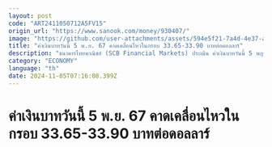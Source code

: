 ```yaml
---
layout: post
code: "ART2411050712A5FV15"
origin_url: "https://www.sanook.com/money/930407/"
image: "https://github.com/user-attachments/assets/594e5f21-7a4d-4e37-a20a-ef75026f097a"
title: "ค่าเงินบาทวันนี้ 5 พ.ย. 67 คาดเคลื่อนไหวในกรอบ 33.65-33.90 บาทต่อดอลลาร์"
description: "ธนาคารไทยพาณิชย์ (SCB Financial Markets) ประเมิน ค่าเงินบาทวันนี้ 5 พฤศจิกายน 2567 คาดเคลื่อนไหวในกรอบ 33.65-33.90 บาทต่อดอลลาร์"
category: "ECONOMY"
language: "th"
date: 2024-11-05T07:16:08.399Z
---
```


# ค่าเงินบาทวันนี้ 5 พ.ย. 67 คาดเคลื่อนไหวในกรอบ 33.65-33.90 บาทต่อดอลลาร์